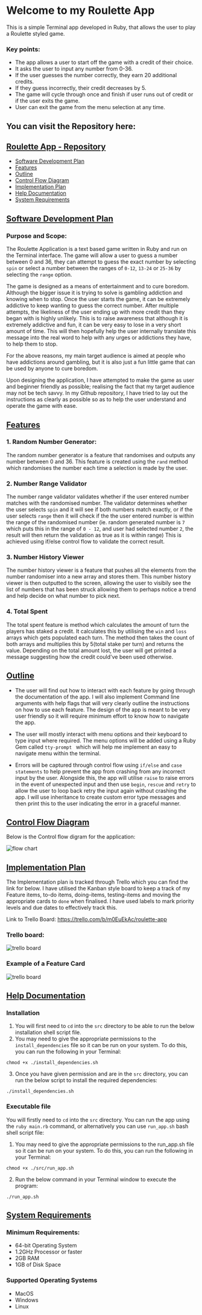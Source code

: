 # Welcome to my Roulette App

This is a simple Terminal app developed in Ruby, that allows the user to play a Roulette styled game.

### Key points:
*  The app allows a user to start off the game with a credit of their choice.
* It asks the user to input any number from 0-36.
* If the user guesses the number correctly, they earn 20 additional credits.
* If they guess incorrectly, their credit decreases by 5.
* The game will cycle through once and finish if user runs out of credit or if the user exits the game.
* User can exit the game from the menu selection at any time.

## You can visit the Repository here:

## [Roulette App - Repository](https://github.com/Krishtronomy/roulette-app)


- [Software Development Plan](#software-development-plan)
- [Features](#features)
- [Outline](#outline)
- [Control Flow Diagram](#control-flow-diagram)
- [Implementation Plan](#implementation-plan)
- [Help Documentation](#help-documentation)
- [System Requirements](#system-requirements)




## [Software Development Plan](#software-development-plan)
### Purpose and Scope:
The Roulette Application is a text based game written in Ruby and run on the Terminal interface. The game will allow a user to guess a number between 0 and 36, they can attempt to guess the exact number by selecting `spin` or select a number between the ranges of `0-12`, `13-24` or `25-36` by selecting the `range` option.

The game is designed as a means of entertainment and to cure boredom. Although the bigger issue it is trying to solve is gambling addiction and knowing when to stop. Once the  user starts the game, it can be extremely addictive to keep wanting to guess the correct number. After multiple attempts, the likeliness of the user ending up with more credit than they began with is highly unlikely. This is to raise awareness that although it is extremely addictive and fun, it can be very easy to lose in a very short amount of time. This will then hopefully help the user internally translate this message into the real word to help with any urges or addictions they have, to help them to stop. 

For the above reasons, my main target audience is aimed at people who have addictions around gambling, but it is also just a fun little game that can be used by anyone to cure boredom.

Upon designing the application, I have attempted to make the game as user and beginner friendly as possible; realising the fact that my target audience may not be tech savvy. In my Github repository, I have tried to lay out the instructions as clearly as possible so as to help the user understand and operate the game with ease.


## [Features](#features)
### 1.  Random Number Generator:
The random number generator is a feature that randomises and outputs any number between 0 and 36. This feature is created using the `rand` method which randomises the number each time a selection is made by the user.

### 2. Number Range Validator
The number range validator validates whether if the user entered number matches with the randomised number. The validator determines whether the user selects `spin` and it will see if both numbers match exactly, or if the user selects `range` then it will check if the the user entered number is within the range of the randomised number (ie. random generated number is `7` which puts this in the range of `0 - 12`, and user had selected number `2`, the result will then return the validation as true as it is within range) This is achieved using if/else control flow to validate the correct result.

### 3. Number History Viewer
The number history viewer is a feature that pushes all the elements from the number randomiser into a new array and stores them. This number history viewer is then outputted to the screen, allowing the user to visibily see the list of numbers that has been struck allowing them to perhaps notice a trend and help decide on what number to pick next.

### 4. Total Spent
The total spent feature is method which calculates the amount of turn the players has staked a credit. It calculates this by utilising the `win` and `loss` arrays which gets populated each turn. The method then takes the count of both arrays and multiplies this by 5(total stake per turn) and returns the value. Depending on the total amount lost, the user will get printed a message suggesting how the credit could've been used otherwise.


## [Outline](#outline)
- The user will find out how to interact with each feature by going through the documentation of the app. I will also implement Command line arguments with help flags that will very clearly outline the instructions on how to use each feature. The design of the app is meant to be very user friendly so it will require minimum effort to know how to navigate the app.

- The user will mostly interact with menu options and their keyboard to type input where required. The menu options will be added using a Ruby Gem called `tty-prompt ` which will help me implement an easy to navigate menu within the terminal.

- Errors will be captured through control flow using `if/else` and `case statements` to help prevent the app from crashing from any incorrect input by the user. Alongside this, the app will utilise `raise` to raise errors in the event of unexpected input and then use `begin`, `rescue` and `retry` to allow the user to loop back retry the input again without crashing the app. I will use inheritance to create custom error type 
messages and then print this to the user indicating the error in a graceful manner.


## [Control Flow Diagram](#control-flow-diagram)

Below is the Control flow digram for the application:

![flow chart](./docs/flow_chart.png)

## [Implementation Plan](#implementation-plan)
The Implementation plan is tracked through Trello which you can find the link for below. I have utilised the Kanban style board to keep a track of my Feature items, to-do items, doing-items, testing-items and moving the appropriate cards to `done` when finalised. I have used labels to mark priority levels and due dates to effectively track this.

Link to Trello Board:
https://trello.com/b/m0EuEkAc/roulette-app
### Trello board:
![trello board](./docs/trello.png)

### Example of a Feature Card
![trello board](./docs/trello2.png)
## [Help Documentation](#help-documentation)

### Installation
1. You will first need to `cd` into the `src` directory to be able to run the below installation shell script file.
2. You may need to give the appropriate permissions to the `install_dependencies` file so it can be run on your system. To do this, you can run the following in your Terminal:

`chmod +x ./install_dependencies.sh`

3. Once you have given permission and are in the `src` directory, you can run the below script to install the required dependencies:

`./install_dependencies.sh`

    
### Executable file

You will firstly need to `cd` into the `src` directory. 
You can run the app using the `ruby main.rb` command, or alternatively you can use `run_app.sh` bash shell script file:

1. You may need to give the appropriate permissions to the run_app.sh file so it can be run on your system. To do this, you can run the following in your Terminal:

`chmod +x ./src/run_app.sh`

2. Run the below command in your Terminal window to execute the program:

`./run_app.sh`

##  [System Requirements](#system-requirements)
### Minimum Requirements:


* 64-bit Operating System
* 1.2GHz Processor or faster
* 2GB RAM
* 1GB of Disk Space


### Supported Operating Systems
* MacOS
* Windows
* Linux



 
